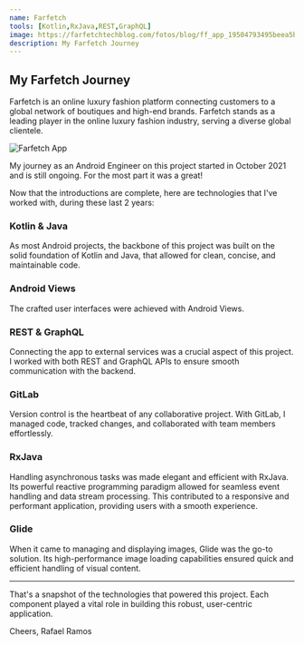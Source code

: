 ```yaml
---
name: Farfetch
tools: [Kotlin,RxJava,REST,GraphQL]
image: https://farfetchtechblog.com/fotos/blog/ff_app_19504793495beea5b77b955.jpg
description: My Farfetch Journey
---
```


## My Farfetch Journey

Farfetch is an online luxury fashion platform connecting customers to a global network of boutiques and high-end brands.
Farfetch stands as a leading player in the online luxury fashion industry, serving a diverse global clientele.

![Farfetch App](https://newrelic.com/sites/default/files/styles/1200w/public/2023-06/cover_1260x600_9971897205f28409f68bb8.jpg?itok=qj-261eP)

My journey as an Android Engineer on this project started in October 2021 and is still ongoing. For the most part it was a great!

Now that the introductions are complete, here are technologies that I've worked with, during these last 2 years:

### Kotlin & Java

As most Android projects, the backbone of this project was built on the solid foundation of Kotlin and Java, that allowed for clean, concise, and maintainable code.

### Android Views

The crafted user interfaces were achieved with Android Views.

### REST & GraphQL

Connecting the app to external services was a crucial aspect of this project.
I worked with both REST and GraphQL APIs to ensure smooth communication with the backend.

### GitLab

Version control is the heartbeat of any collaborative project. With GitLab, I managed code, tracked changes, and collaborated with team members effortlessly.

### RxJava

Handling asynchronous tasks was made elegant and efficient with RxJava. Its powerful reactive programming paradigm allowed for seamless event handling and data stream processing. This contributed to a responsive and performant application, providing users with a smooth experience.

### Glide

When it came to managing and displaying images, Glide was the go-to solution. Its high-performance image loading capabilities ensured quick and efficient handling of visual content.

---

That's a snapshot of the technologies that powered this project. Each component played a vital role in building this robust, user-centric application.

Cheers, Rafael Ramos

